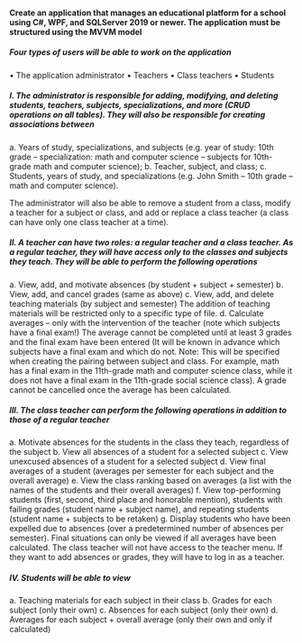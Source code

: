 #### Create an application that manages an educational platform for a school using C#, WPF, and SQLServer 2019 or newer. The application must be structured using the MVVM model

##### Four types of users will be able to work on the application

• The application administrator
• Teachers
• Class teachers
• Students

##### I. The administrator is responsible for adding, modifying, and deleting students, teachers, subjects, specializations, and more (CRUD operations on all tables). They will also be responsible for creating associations between

a. Years of study, specializations, and subjects (e.g. year of study: 10th grade – specialization: math and computer science – subjects for 10th-grade math and computer science);
b. Teacher, subject, and class;
c. Students, years of study, and specializations (e.g. John Smith – 10th grade – math and computer science).

The administrator will also be able to remove a student from a class, modify a teacher for a subject or class, and add or replace a class teacher (a class can have only one class teacher at a time).

##### II. A teacher can have two roles: a regular teacher and a class teacher. As a regular teacher, they will have access only to the classes and subjects they teach. They will be able to perform the following operations

a. View, add, and motivate absences (by student + subject + semester)
b. View, add, and cancel grades (same as above)
c. View, add, and delete teaching materials (by subject and semester)
The addition of teaching materials will be restricted only to a specific type of file.
d. Calculate averages – only with the intervention of the teacher (note which subjects have a final exam!)
The average cannot be completed until at least 3 grades and the final exam have been entered (It will be known in advance which subjects have a final exam and which do not. Note: This will be specified when creating the pairing between subject and class. For example, math has a final exam in the 11th-grade math and computer science class, while it does not have a final exam in the 11th-grade social science class). A grade cannot be cancelled once the average has been calculated.

##### III. The class teacher can perform the following operations in addition to those of a regular teacher

a. Motivate absences for the students in the class they teach, regardless of the subject
b. View all absences of a student for a selected subject
c. View unexcused absences of a student for a selected subject
d. View final averages of a student (averages per semester for each subject and the overall average)
e. View the class ranking based on averages (a list with the names of the students and their overall averages)
f. View top-performing students (first, second, third place and honorable mention), students with failing grades (student name + subject name), and repeating students (student name + subjects to be retaken)
g. Display students who have been expelled due to absences (over a predetermined number of absences per semester).
Final situations can only be viewed if all averages have been calculated. The class teacher will not have access to the teacher menu. If they want to add absences or grades, they will have to log in as a teacher.

##### IV. Students will be able to view

a. Teaching materials for each subject in their class
b. Grades for each subject (only their own)
c. Absences for each subject (only their own)
d. Averages for each subject + overall average (only their own and only if calculated)
